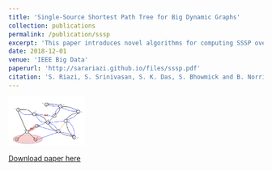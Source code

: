 ```yaml
---
title: 'Single-Source Shortest Path Tree for Big Dynamic Graphs'
collection: publications
permalink: /publication/sssp
excerpt: 'This paper introduces novel algorithms for computing SSSP over very large dynamic graphs using a vertex-centric approach. <br><img width="30%" src="/images/sssp.png" />' 
date: 2018-12-01
venue: 'IEEE Big Data'
paperurl: 'http://sarariazi.github.io/files/sssp.pdf'
citation: 'S. Riazi, S. Srinivasan, S. K. Das, S. Bhowmick and B. Norris, Single-Source Shortest Path Tree for Big Dynamic Graphs, 2018 IEEE International Conference on Big Data (Big Data), Seattle, WA, USA, 2018, pp. 4054-4062.'
---
```


<img width='30%' src='/images/sssp.png' />

[Download paper here](http://sarariazi.github.io/files/sssp.pdf)
